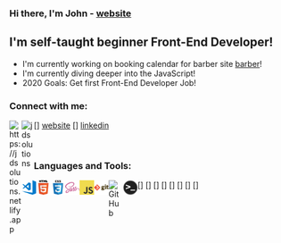### Hi there, I'm John - [website]

## I'm self-taught beginner Front-End Developer!
- I'm currently working on booking calendar for barber site [barber]!
- I'm currently diving deeper into the JavaScript!
- 2020 Goals: Get first Front-End Developer Job!

### Connect with me:
[<img align="left" alt="https://jdsolutions.netlify.app" width="22px" src="https://img.icons8.com/color/48/000000/globe--v1.png" />] [website]
[<img align="left" alt="jdsolutions" width="22px" src="https://img.icons8.com/color/48/000000/linkedin.png" />] [linkedin]

<br />

### Languages and Tools:

[<img align="left" alt="Visual Studio Code" width="26px" src="https://raw.githubusercontent.com/github/explore/80688e429a7d4ef2fca1e82350fe8e3517d3494d/topics/visual-studio-code/visual-studio-code.png" />] 
[<img align="left" alt="HTML5" width="26px" src="https://raw.githubusercontent.com/github/explore/80688e429a7d4ef2fca1e82350fe8e3517d3494d/topics/html/html.png" />] 
[<img align="left" alt="CSS3" width="26px" src="https://raw.githubusercontent.com/github/explore/80688e429a7d4ef2fca1e82350fe8e3517d3494d/topics/css/css.png" />] 
[<img align="left" alt="Sass" width="26px" src="https://raw.githubusercontent.com/github/explore/80688e429a7d4ef2fca1e82350fe8e3517d3494d/topics/sass/sass.png" />] 
[<img align="left" alt="Javascript" width="26px" src="https://raw.githubusercontent.com/github/explore/80688e429a7d4ef2fca1e82350fe8e3517d3494d/topics/javascript/javascript.png" />] 
[<img align="left" alt="Git" width="26px" src="https://raw.githubusercontent.com/github/explore/80688e429a7d4ef2fca1e82350fe8e3517d3494d/topics/git/git.png" />] 
[<img align="left" alt="GitHub" width="26px" src="https://img.icons8.com/ios-glyphs/30/000000/github.png" />] 
[<img align="left" alt="HTML5" width="26px" src="https://raw.githubusercontent.com/github/explore/80688e429a7d4ef2fca1e82350fe8e3517d3494d/topics/terminal/terminal.png" />] 

<br />
<br />

[website]: https://jdsolutions.netlify.app
[barber]: https://jdsolutionsbarber.netlify.app
[linkedin]: https://www.linkedin.com/in/jan-dziennik-1b265a17b/